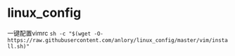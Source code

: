# linux_config


一键配置vimrc
``
sh -c "$(wget -O- https://raw.githubusercontent.com/anlory/linux_config/master/vim/install.sh)"
``
